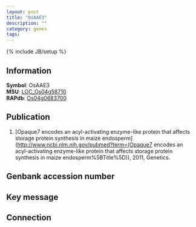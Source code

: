 ```yaml
---
layout: post
title: "OsAAE3"
description: ""
category: genes
tags: 
---
```

{% include JB/setup %}

## Information
__Symbol__: OsAAE3  
__MSU__: [LOC_Os04g58710](http://rice.plantbiology.msu.edu/cgi-bin/ORF_infopage.cgi?orf=LOC_Os04g58710)  
__RAPdb__: [Os04g0683700](http://rapdb.dna.affrc.go.jp/viewer/gbrowse_details/irgsp1?name=Os04g0683700)  

## Publication
1. [Opaque7 encodes an acyl-activating enzyme-like protein that affects storage protein synthesis in maize endosperm](http://www.ncbi.nlm.nih.gov/pubmed?term=(Opaque7 encodes an acyl-activating enzyme-like protein that affects storage protein synthesis in maize endosperm%5BTitle%5D)), 2011, Genetics.

## Genbank accession number

## Key message

## Connection


